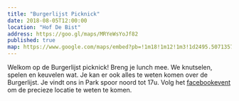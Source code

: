 ```yaml
---
title: "Burgerlijst Picknick"
date: 2018-08-05T12:00:00
location: "Hof De Bist"
address: https://goo.gl/maps/MRYeWsYoJf82
published: true
map: https://www.google.com/maps/embed?pb=!1m18!1m12!1m3!1d2495.5071357164325!2d4.441520200533423!3d51.28339083477909!2m3!1f0!2f0!3f0!3m2!1i1024!2i768!4f13.1!3m3!1m2!1s0x47c4084781101be1%3A0xbfb5c1ce2654920c!2sHof+De+Bist!5e0!3m2!1snl!2sbe!4v1531561481056
---
```


Welkom op de Burgerlijst picknick! Breng je lunch mee. We knutselen, spelen en keuvelen wat. Je kan er ook alles te weten komen over de Burgerlijst. Je vindt ons in Park spoor noord tot 17u. Volg het [facebookevent](https://www.facebook.com/events/1029201657243348/) om de precieze locatie te weten te komen. 
